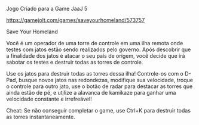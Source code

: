 Jogo Criado para a Game JaaJ 5

https://gamejolt.com/games/saveyourhomeland/573757


Save Your Homeland

Você é um operador de uma torre de controle em uma ilha remota onde testes com jatos estão sendo realizados pelo governo. Após descobrir que a finalidade dos jatos é atacar o seu país de origem, você decide que irá sabotar os testes e destruir todas as torres de controle.

Use os jatos para destruir todas as torres dessa ilha! Controle-os com o D-Pad, busque novos jatos nas redondezas, modifique sua velocidade, troque o controle para outro jato, use o botão de radar para destacar as torres que ainda estão de pé, e utilize a alavanca de kamikaze para ganhar uma velocidade constante e irrefreável!

Cheat: Se não conseguir completar o game, use Ctrl+K para destruir todas as torres instantaneamente.

